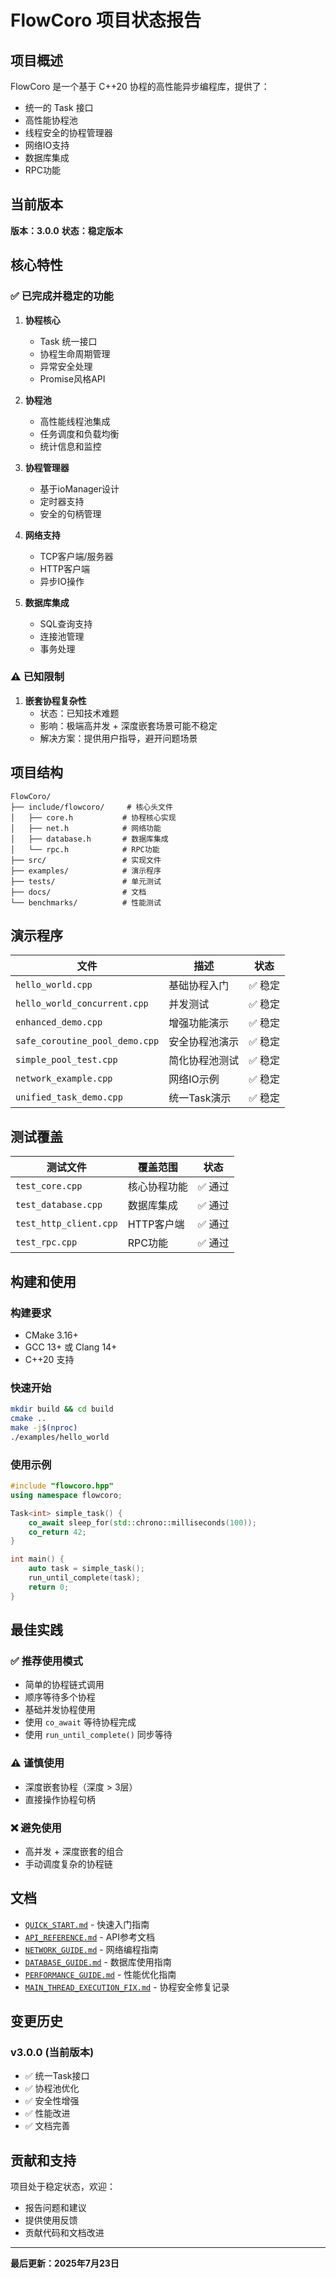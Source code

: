# FlowCoro 项目状态报告

## 项目概述

FlowCoro 是一个基于 C++20 协程的高性能异步编程库，提供了：

- 统一的 Task<T> 接口
- 高性能协程池
- 线程安全的协程管理器
- 网络IO支持
- 数据库集成
- RPC功能

## 当前版本

**版本：3.0.0**
**状态：稳定版本**

## 核心特性

### ✅ 已完成并稳定的功能

1. **协程核心**
   - Task<T> 统一接口
   - 协程生命周期管理
   - 异常安全处理
   - Promise风格API

2. **协程池**
   - 高性能线程池集成
   - 任务调度和负载均衡
   - 统计信息和监控

3. **协程管理器**
   - 基于ioManager设计
   - 定时器支持
   - 安全的句柄管理

4. **网络支持**
   - TCP客户端/服务器
   - HTTP客户端
   - 异步IO操作

5. **数据库集成**
   - SQL查询支持
   - 连接池管理
   - 事务处理

### ⚠️ 已知限制

1. **嵌套协程复杂性**
   - 状态：已知技术难题
   - 影响：极端高并发 + 深度嵌套场景可能不稳定
   - 解决方案：提供用户指导，避开问题场景

## 项目结构

```
FlowCoro/
├── include/flowcoro/     # 核心头文件
│   ├── core.h           # 协程核心实现
│   ├── net.h            # 网络功能
│   ├── database.h       # 数据库集成
│   └── rpc.h            # RPC功能
├── src/                 # 实现文件
├── examples/            # 演示程序
├── tests/               # 单元测试
├── docs/                # 文档
└── benchmarks/          # 性能测试
```

## 演示程序

| 文件 | 描述 | 状态 |
|------|------|------|
| `hello_world.cpp` | 基础协程入门 | ✅ 稳定 |
| `hello_world_concurrent.cpp` | 并发测试 | ✅ 稳定 |
| `enhanced_demo.cpp` | 增强功能演示 | ✅ 稳定 |
| `safe_coroutine_pool_demo.cpp` | 安全协程池演示 | ✅ 稳定 |
| `simple_pool_test.cpp` | 简化协程池测试 | ✅ 稳定 |
| `network_example.cpp` | 网络IO示例 | ✅ 稳定 |
| `unified_task_demo.cpp` | 统一Task演示 | ✅ 稳定 |

## 测试覆盖

| 测试文件 | 覆盖范围 | 状态 |
|----------|----------|------|
| `test_core.cpp` | 核心协程功能 | ✅ 通过 |
| `test_database.cpp` | 数据库集成 | ✅ 通过 |
| `test_http_client.cpp` | HTTP客户端 | ✅ 通过 |
| `test_rpc.cpp` | RPC功能 | ✅ 通过 |

## 构建和使用

### 构建要求
- CMake 3.16+
- GCC 13+ 或 Clang 14+
- C++20 支持

### 快速开始
```bash
mkdir build && cd build
cmake ..
make -j$(nproc)
./examples/hello_world
```

### 使用示例
```cpp
#include "flowcoro.hpp"
using namespace flowcoro;

Task<int> simple_task() {
    co_await sleep_for(std::chrono::milliseconds(100));
    co_return 42;
}

int main() {
    auto task = simple_task();
    run_until_complete(task);
    return 0;
}
```

## 最佳实践

### ✅ 推荐使用模式
- 简单的协程链式调用
- 顺序等待多个协程
- 基础并发协程使用
- 使用 `co_await` 等待协程完成
- 使用 `run_until_complete()` 同步等待

### ⚠️ 谨慎使用
- 深度嵌套协程（深度 > 3层）
- 直接操作协程句柄

### ❌ 避免使用
- 高并发 + 深度嵌套的组合
- 手动调度复杂的协程链

## 文档

- [`QUICK_START.md`](QUICK_START.md) - 快速入门指南
- [`API_REFERENCE.md`](API_REFERENCE.md) - API参考文档
- [`NETWORK_GUIDE.md`](NETWORK_GUIDE.md) - 网络编程指南
- [`DATABASE_GUIDE.md`](DATABASE_GUIDE.md) - 数据库使用指南
- [`PERFORMANCE_GUIDE.md`](PERFORMANCE_GUIDE.md) - 性能优化指南
- [`MAIN_THREAD_EXECUTION_FIX.md`](MAIN_THREAD_EXECUTION_FIX.md) - 协程安全修复记录

## 变更历史

### v3.0.0 (当前版本)
- ✅ 统一Task<T>接口
- ✅ 协程池优化
- ✅ 安全性增强
- ✅ 性能改进
- ✅ 文档完善

## 贡献和支持

项目处于稳定状态，欢迎：
- 报告问题和建议
- 提供使用反馈
- 贡献代码和文档改进

---

**最后更新：2025年7月23日**

